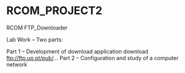 # RCOM_PROJECT2
RCOM FTP_Downloader

Lab Work – Two parts:

Part 1 – Development of download application download ftp://ftp.up.pt/pub/...
Part 2 – Configuration and study of a computer network
